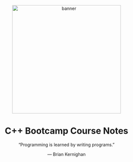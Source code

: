 &nbsp;

<center>
    <img src="https://us.123rf.com/450wm/motorama/motorama2001/motorama200100025/137001097-circuit-board-line-outline-icon-isolated-on-white-pcb-electronic-component-microcircuit-vector-illus.jpg?ver=6" alt="banner" width="350"/>
    <h1>C++ Bootcamp Course Notes</h1>
    <p>“Programming is learned by writing programs.”</p>
    — Brian Kernighan
</center>
